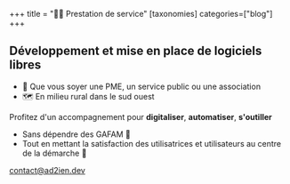 +++
title = "🧑‍🔧 Prestation de service"
[taxonomies]
categories=["blog"]
+++

## Développement et mise en place de logiciels libres

<!-- more -->

- 🏢 Que vous soyer une PME, un service public ou une association
- 🗺️ En milieu rural dans le sud ouest

Profitez d'un accompagnement pour **digitaliser**, **automatiser**, **s'outiller**

- Sans dépendre des GAFAM 👿
- Tout en mettant la satisfaction des utilisatrices et utilisateurs au centre de la démarche 💙

<contact@ad2ien.dev>
